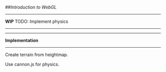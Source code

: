 ##*Introduction to WebGL*

-----
**WIP** TODO: Implement physics

-----

-----
**Implementation**

-----

Create terrain from heightmap.

Use cannon.js for physics.


